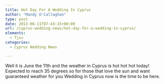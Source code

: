 ```yaml
---
title: Hot Day For A Wedding In Cyprus
author: "Mandy O'Callaghan"
type: post
date: 2013-06-11T07:43:15+00:00
url: /cyprus-wedding-news/hot-day-for-a-wedding-in-cyprus/
elements:
  - Tjs=
categories:
  - Cyprus Wedding News

---
```

Well it is June the 11th and the weather in Cyprus is hot hot hot today! Expected to reach 35 degrees so for those that love the sun and want guaranteed weather for you Wedding in Cyprus now is the time to be here.